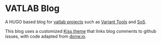# VATLAB Blog

A HUGO based blog for [vatlab projects](https://github.com/vatlab) such as [Variant Tools](https://github.com/vatlab/VariantTools) and [SoS](https://github.com/vatlab/SoS).

This blog uses a customized [Kiss theme](https://themes.gohugo.io/kiss/) that links blog comments to github issues, with code adapted from [donw.io](http://donw.io/post/github-comments/).
